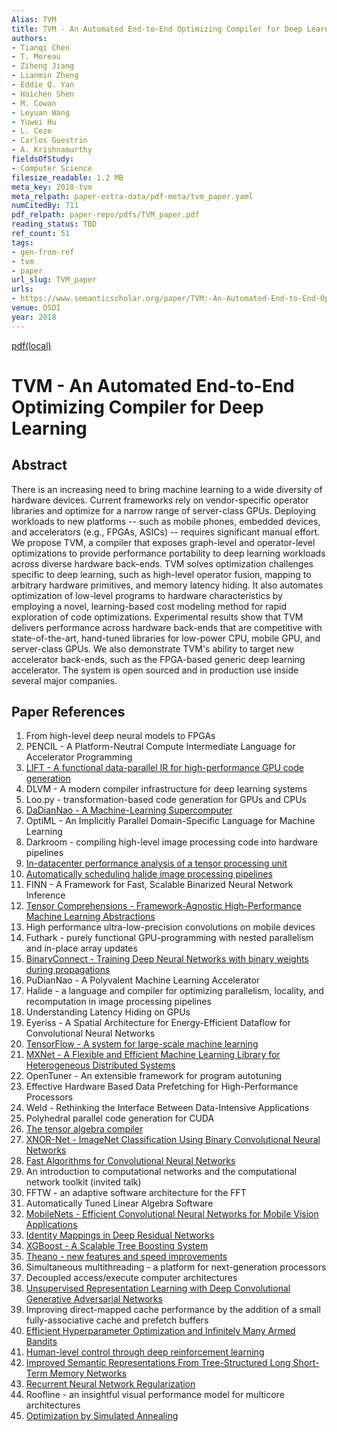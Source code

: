 ```yaml
---
Alias: TVM
title: TVM - An Automated End-to-End Optimizing Compiler for Deep Learning
authors:
- Tianqi Chen
- T. Moreau
- Ziheng Jiang
- Lianmin Zheng
- Eddie Q. Yan
- Haichen Shen
- M. Cowan
- Leyuan Wang
- Yuwei Hu
- L. Ceze
- Carlos Guestrin
- A. Krishnamurthy
fieldsOfStudy:
- Computer Science
filesize_readable: 1.2 MB
meta_key: 2018-tvm
meta_relpath: paper-extra-data/pdf-meta/tvm_paper.yaml
numCitedBy: 711
pdf_relpath: paper-repo/pdfs/TVM_paper.pdf
reading_status: TBD
ref_count: 51
tags:
- gen-from-ref
- tvm
- paper
url_slug: TVM_paper
urls:
- https://www.semanticscholar.org/paper/TVM:-An-Automated-End-to-End-Optimizing-Compiler-Chen-Moreau/df013a17ab84d5403361da4538a04d574f58be83?sort=total-citations
venue: OSDI
year: 2018
---
```


[pdf(local)](../../paper-repo/pdfs/TVM_paper.pdf)

# TVM - An Automated End-to-End Optimizing Compiler for Deep Learning

## Abstract

There is an increasing need to bring machine learning to a wide diversity of hardware devices. Current frameworks rely on vendor-specific operator libraries and optimize for a narrow range of server-class GPUs. Deploying workloads to new platforms -- such as mobile phones, embedded devices, and accelerators (e.g., FPGAs, ASICs) -- requires significant manual effort. We propose TVM, a compiler that exposes graph-level and operator-level optimizations to provide performance portability to deep learning workloads across diverse hardware back-ends. TVM solves optimization challenges specific to deep learning, such as high-level operator fusion, mapping to arbitrary hardware primitives, and memory latency hiding. It also automates optimization of low-level programs to hardware characteristics by employing a novel, learning-based cost modeling method for rapid exploration of code optimizations. Experimental results show that TVM delivers performance across hardware back-ends that are competitive with state-of-the-art, hand-tuned libraries for low-power CPU, mobile GPU, and server-class GPUs. We also demonstrate TVM's ability to target new accelerator back-ends, such as the FPGA-based generic deep learning accelerator. The system is open sourced and in production use inside several major companies.

## Paper References

1. From high-level deep neural models to FPGAs
2. PENCIL - A Platform-Neutral Compute Intermediate Language for Accelerator Programming
3. [LIFT - A functional data-parallel IR for high-performance GPU code generation](2017-lift-a-functional-data-parallel-ir-for-high-performance-gpu-code-generation.md)
4. DLVM - A modern compiler infrastructure for deep learning systems
5. Loo.py - transformation-based code generation for GPUs and CPUs
6. [DaDianNao - A Machine-Learning Supercomputer](2014-dadiannao-a-machine-learning-supercomputer.md)
7. OptiML - An Implicitly Parallel Domain-Specific Language for Machine Learning
8. Darkroom - compiling high-level image processing code into hardware pipelines
9. [In-datacenter performance analysis of a tensor processing unit](2017-in-datacenter-performance-analysis-of-a-tensor-processing-unit.md)
10. [Automatically scheduling halide image processing pipelines](2016-automatically-scheduling-halide-image-processing-pipelines.md)
11. FINN - A Framework for Fast, Scalable Binarized Neural Network Inference
12. [Tensor Comprehensions - Framework-Agnostic High-Performance Machine Learning Abstractions](2018-tensor-comprehensions-framework-agnostic-high-performance-machine-learning-abstractions.md)
13. High performance ultra-low-precision convolutions on mobile devices
14. Futhark - purely functional GPU-programming with nested parallelism and in-place array updates
15. [BinaryConnect - Training Deep Neural Networks with binary weights during propagations](2015-binaryconnect-training-deep-neural-networks-with-binary-weights-during-propagations.md)
16. PuDianNao - A Polyvalent Machine Learning Accelerator
17. Halide - a language and compiler for optimizing parallelism, locality, and recomputation in image processing pipelines
18. Understanding Latency Hiding on GPUs
19. Eyeriss - A Spatial Architecture for Energy-Efficient Dataflow for Convolutional Neural Networks
20. [TensorFlow - A system for large-scale machine learning](2016-tensorflow-a-system-for-large-scale-machine-learning.md)
21. [MXNet - A Flexible and Efficient Machine Learning Library for Heterogeneous Distributed Systems](2015-mxnet-a-flexible-and-efficient-machine-learning-library-for-heterogeneous-distributed-systems.md)
22. OpenTuner - An extensible framework for program autotuning
23. Effective Hardware Based Data Prefetching for High-Performance Processors
24. Weld - Rethinking the Interface Between Data-Intensive Applications
25. Polyhedral parallel code generation for CUDA
26. [The tensor algebra compiler](2017-the-tensor-algebra-compiler.md)
27. [XNOR-Net - ImageNet Classification Using Binary Convolutional Neural Networks](2016-xnor-net-imagenet-classification-using-binary-convolutional-neural-networks.md)
28. [Fast Algorithms for Convolutional Neural Networks](2016-fast-algorithms-for-convolutional-neural-networks.md)
29. An introduction to computational networks and the computational network toolkit (invited talk)
30. FFTW - an adaptive software architecture for the FFT
31. Automatically Tuned Linear Algebra Software
32. [MobileNets - Efficient Convolutional Neural Networks for Mobile Vision Applications](2017-mobilenets-efficient-convolutional-neural-networks-for-mobile-vision-applications.md)
33. [Identity Mappings in Deep Residual Networks](2016-identity-mappings-in-deep-residual-networks.md)
34. [XGBoost - A Scalable Tree Boosting System](2016-xgboost-a-scalable-tree-boosting-system.md)
35. [Theano - new features and speed improvements](2012-theano-new-features-and-speed-improvements.md)
36. Simultaneous multithreading - a platform for next-generation processors
37. Decoupled access/execute computer architectures
38. [Unsupervised Representation Learning with Deep Convolutional Generative Adversarial Networks](2016-unsupervised-representation-learning-with-deep-convolutional-generative-adversarial-networks.md)
39. Improving direct-mapped cache performance by the addition of a small fully-associative cache and prefetch buffers
40. [Efficient Hyperparameter Optimization and Infinitely Many Armed Bandits](2016-efficient-hyperparameter-optimization-and-infinitely-many-armed-bandits.md)
41. [Human-level control through deep reinforcement learning](2015-human-level-control-through-deep-reinforcement-learning.md)
42. [Improved Semantic Representations From Tree-Structured Long Short-Term Memory Networks](2015-improved-semantic-representations-from-tree-structured-long-short-term-memory-networks.md)
43. [Recurrent Neural Network Regularization](2014-recurrent-neural-network-regularization.md)
44. Roofline - an insightful visual performance model for multicore architectures
45. [Optimization by Simulated Annealing](1983-optimization-by-simulated-annealing.md)
